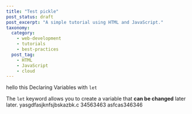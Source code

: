 ```yaml
---
title: "Test pickle"
post_status: draft
post_excerpt: "A simple tutorial using HTML and JavaScript."
taxonomy:
  category:
    - web-development
    - tutorials
    - best-practices
  post_tag:
    - HTML
    - JavaScript
    - cloud
---
```


hello this Declaring Variables with `let`

The `let` keyword allows you to create a variable that **can be changed** later later.
yasgdfasjknfsjbskazbk.c
34563463
asfcas346346
